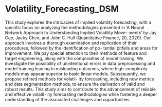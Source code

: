 # Volatility_Forecasting_DSM
This study explores the intricacies of implied volatility forecasting, with a specific focus on analyzing the methodologies presented in ‘A Neural Network Approach to Understanding Implied Volatility Move- ments’ by Jay Cao, Jacky Chen, and John C. Hull (Quantitative Finance, 20, 2020). Our approach involves a thorough examination and replication of their procedures, followed by the identification of po- tential pitfalls and areas for improvement. We pay special attention to their methods of feature and target engineering, along with the complexities of model training. We investigate the possibility of unintentional errors in data preprocessing and model training leading to misleading outcomes, where high-complexity models may appear superior to basic linear models. Subsequently, we propose refined methods for volatil- ity forecasting, including new metrics and data segmentation methods, to ensure the derivation of valid and robust results. This study aims to contribute to the advancement of reliable and effective volatil- ity forecasting methodologies while fostering a deeper understanding of the associated challenges and opportunities.
